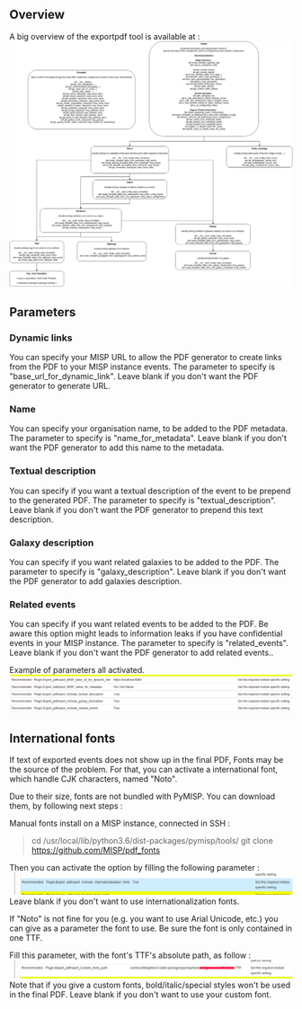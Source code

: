 ## Overview 

A big overview of the exportpdf tool is available at : 
![Classes Diagram](./ExportPDF.png)

## Parameters
### Dynamic links
You can specify your MISP URL to allow the PDF generator to create links from the PDF to your MISP instance events.
The parameter to specify is "base_url_for_dynamic_link". Leave blank if you don't want the PDF generator to generate URL.
### Name
You can specify your organisation name, to be added to the PDF metadata.
The parameter to specify is "name_for_metadata". Leave blank if you don't want the PDF generator to add this name to the metadata.
### Textual description
You can specify if you want a textual description of the event to be prepend to the generated PDF.
The parameter to specify is "textual_description". Leave blank if you don't want the PDF generator to prepend this text description.
### Galaxy description
You can specify if you want related galaxies to be added to the PDF.
The parameter to specify is "galaxy_description". Leave blank if you don't want the PDF generator to add galaxies description.
### Related events
You can specify if you want related events to be added to the PDF. Be aware this option might leads to information leaks if you have confidential events in your MISP instance.
The parameter to specify is "related_events". Leave blank if you don't want the PDF generator to add related events..

Example of parameters all activated.
![Parameters](./Parameters.png)


## International fonts
If text of exported events does not show up in the final PDF, Fonts may be the source of the problem.
For that, you can activate a international font, which handle CJK characters, named "Noto".

Due to their size, fonts are not bundled with PyMISP. You can download them, by following next steps : 

Manual fonts install on a MISP instance, connected in SSH :
> cd /usr/local/lib/python3.6/dist-packages/pymisp/tools/
> git clone https://github.com/MISP/pdf_fonts

Then you can activate the option by filling the following parameter : 
![Internanlization parameters](./Internationalization_parameters.png)
Leave blank if you don't want to use internationalization fonts.

If "Noto" is not fine for you (e.g. you want to use Arial Unicode[,](https://github.com/Vincent-CIRCL/Arial_Unicode) etc.) you can give as a parameter the font to use. Be sure the font is only contained in one TTF. 

Fill this parameter, with the font's TTF's absolute path, as follow : 
![Internanlization path](./Internationalization_path.png)
Note that if you give a custom fonts, bold/italic/special styles won't be used in the final PDF.
Leave blank if you don't want to use your custom font.

